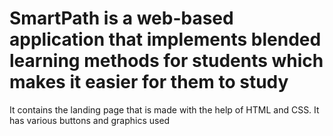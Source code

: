 # SmartPath is a web-based application that implements blended learning methods for students which makes it easier for them to study
It contains the landing page that is made with the help of HTML and CSS.
It has various buttons and graphics used
